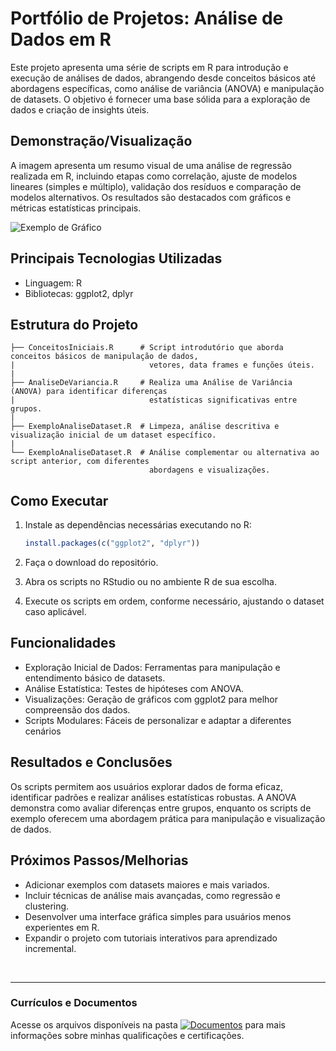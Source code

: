 # Portfólio de Projetos: Análise de Dados em R
Este projeto apresenta uma série de scripts em R para introdução e execução de análises de dados, abrangendo desde conceitos básicos até abordagens específicas, como análise de variância (ANOVA) e manipulação de datasets. O objetivo é fornecer uma base sólida para a exploração de dados e criação de insights úteis.

## Demonstração/Visualização
A imagem apresenta um resumo visual de uma análise de regressão realizada em R, incluindo etapas como correlação, ajuste de modelos lineares (simples e múltiplo), validação dos resíduos e comparação de modelos alternativos. Os resultados são destacados com gráficos e métricas estatísticas principais.
<br>

![Exemplo de Gráfico](https://github.com/vitoriapguimaraes/portifolio-R-DataScience/raw/main/GraficosANDScripts/4.ExemploAnaliseDataset-Apresentacao.png)

## Principais Tecnologias Utilizadas
- Linguagem: R
- Bibliotecas: ggplot2, dplyr

## Estrutura do Projeto
```
├── ConceitosIniciais.R      # Script introdutório que aborda conceitos básicos de manipulação de dados,
|                              vetores, data frames e funções úteis.
|
├── AnaliseDeVariancia.R     # Realiza uma Análise de Variância (ANOVA) para identificar diferenças
|                              estatísticas significativas entre grupos.
|
├── ExemploAnaliseDataset.R  # Limpeza, análise descritiva e visualização inicial de um dataset específico.
|
└── ExemploAnaliseDataset.R  # Análise complementar ou alternativa ao script anterior, com diferentes
                               abordagens e visualizações.
```

## Como Executar
1. Instale as dependências necessárias executando no R:
    ```r
    install.packages(c("ggplot2", "dplyr"))
    ```
    
2. Faça o download do repositório.

3. Abra os scripts no RStudio ou no ambiente R de sua escolha.

4. Execute os scripts em ordem, conforme necessário, ajustando o dataset caso aplicável.

## Funcionalidades
- Exploração Inicial de Dados: Ferramentas para manipulação e entendimento básico de datasets.
- Análise Estatística: Testes de hipóteses com ANOVA.
- Visualizações: Geração de gráficos com ggplot2 para melhor compreensão dos dados.
- Scripts Modulares: Fáceis de personalizar e adaptar a diferentes cenários

## Resultados e Conclusões
Os scripts permitem aos usuários explorar dados de forma eficaz, identificar padrões e realizar análises estatísticas robustas. A ANOVA demonstra como avaliar diferenças entre grupos, enquanto os scripts de exemplo oferecem uma abordagem prática para manipulação e visualização de dados.

## Próximos Passos/Melhorias
- Adicionar exemplos com datasets maiores e mais variados.
- Incluir técnicas de análise mais avançadas, como regressão e clustering.
- Desenvolver uma interface gráfica simples para usuários menos experientes em R.
- Expandir o projeto com tutoriais interativos para aprendizado incremental.

<br>
<hr> 

### Currículos e Documentos
Acesse os arquivos disponíveis na pasta 
[![Documentos](https://img.shields.io/badge/DOCUMENTOS-%F0%9F%93%83-blue?style=flat-square)](https://github.com/vitoriapguimaraes/vitoriapguimaraes/tree/main/DOCUMENTOS) para mais informações sobre minhas qualificações e certificações.
